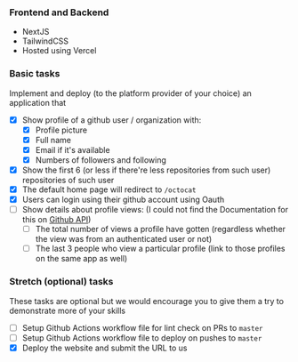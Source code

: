 ### Frontend and Backend
- NextJS 
- TailwindCSS
- Hosted using Vercel

### Basic tasks

Implement and deploy (to the platform provider of your choice) an application that

- [x] Show profile of a github user / organization with:
  - [x] Profile picture
  - [x] Full name
  - [x] Email if it's available
  - [x] Numbers of followers and following
- [x] Show the first 6 (or less if there're less repositories from such user) repositories of such user
- [x] The default home page will redirect to `/octocat`
- [x] Users can login using their github account using Oauth
- [ ] Show details about profile views: (I could not find the Documentation for this on [Github API](https://docs.github.com/))
  - [ ] The total number of views a profile have gotten (regardless whether the view was from an authenticated user or not)
  - [ ] The last 3 people who view a particular profile (link to those profiles on the same app as well)

### Stretch (optional) tasks

These tasks are optional but we would encourage you to give them a try to demonstrate more of your skills

- [ ] Setup Github Actions workflow file for lint check on PRs to `master`
- [ ] Setup Github Actions workflow file to deploy on pushes to `master`
- [x] Deploy the website and submit the URL to us
